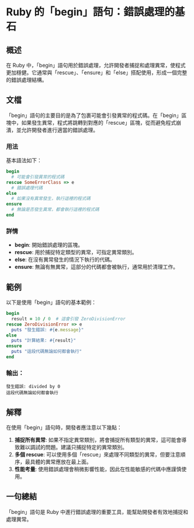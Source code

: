 <!--
Meta Description: # Ruby 的「begin」語句：錯誤處理的基石 ## 概述 在 Ruby 中，「begin」語句用於錯誤處理，允許開發者捕捉和處理異常，使程式更加穩健。它通常與「rescue」、「ensure」和「else」搭配使用，形成一個完整的錯誤處理結構。 ## 文檔 「begin」語句的主要目的是為了包...
Meta Keywords: begin, rescue, ruby, ensure, else
-->

# Ruby 的「begin」語句：錯誤處理的基石

## 概述
在 Ruby 中，「begin」語句用於錯誤處理，允許開發者捕捉和處理異常，使程式更加穩健。它通常與「rescue」、「ensure」和「else」搭配使用，形成一個完整的錯誤處理結構。

## 文檔
「begin」語句的主要目的是為了包裹可能會引發異常的程式碼。在「begin」區塊中，如果發生異常，程式將跳轉到對應的「rescue」區塊，從而避免程式崩潰，並允許開發者進行適當的錯誤處理。

### 用法
基本語法如下：
```ruby
begin
  # 可能會引發異常的程式碼
rescue SomeErrorClass => e
  # 錯誤處理代碼
else
  # 如果沒有異常發生，執行這裡的程式碼
ensure
  # 無論是否發生異常，都會執行這裡的程式碼
end
```

### 詳情
- **begin**: 開始錯誤處理的區塊。
- **rescue**: 用於捕捉特定類型的異常，可指定異常類別。
- **else**: 在沒有異常發生的情況下執行的代碼。
- **ensure**: 無論有無異常，這部分的代碼都會被執行，通常用於清理工作。

## 範例
以下是使用「begin」語句的基本範例：

```ruby
begin
  result = 10 / 0  # 這會引發 ZeroDivisionError
rescue ZeroDivisionError => e
  puts "發生錯誤: #{e.message}"
else
  puts "計算結果: #{result}"
ensure
  puts "這段代碼無論如何都會執行"
end
```

### 輸出：
```
發生錯誤: divided by 0
這段代碼無論如何都會執行
```

## 解釋
在使用「begin」語句時，開發者應注意以下幾點：
1. **捕捉所有異常**: 如果不指定異常類別，將會捕捉所有類型的異常，這可能會導致難以調試的問題。建議只捕捉特定的異常類別。
2. **多個 rescue**: 可以使用多個「rescue」來處理不同類型的異常，但要注意順序，最具體的異常應放在最上面。
3. **性能考量**: 使用錯誤處理會稍微影響性能，因此在性能敏感的代碼中應謹慎使用。

## 一句總結
「begin」語句是 Ruby 中進行錯誤處理的重要工具，能幫助開發者有效地捕捉和處理異常。
